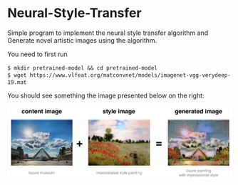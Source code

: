# Neural-Style-Transfer

Simple program to implement the neural style transfer algorithm and Generate novel artistic images using the algorithm.

You need to first run
 ```
$ mkdir pretrained-model && cd pretrained-model
$ wget https://www.vlfeat.org/matconvnet/models/imagenet-vgg-verydeep-19.mat
```

You should see something the image presented below on the right:

![Generated_image](images/louvre_generated.png)
